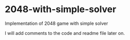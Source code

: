 # 2048-with-simple-solver
Implementation of 2048 game with simple solver

I will add comments to the code and readme file later on.
